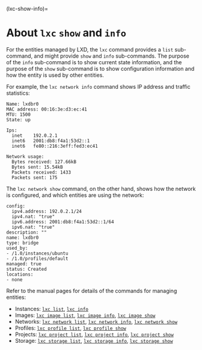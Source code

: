 (lxc-show-info)=
# About `lxc` `show` and `info`

For the entities managed by LXD, the `lxc` command provides a `list` sub-command, and might provide `show` and `info` sub-commands.
The purpose of the `info` sub-command is to show current state information, and the purpose of the `show` sub-command is to show configuration information and how the entity is used by other entities.

For example, the `lxc network info` command shows IP address and traffic statistics:

    Name: lxdbr0
    MAC address: 00:16:3e:d3:ec:41
    MTU: 1500
    State: up

    Ips:
      inet    192.0.2.1
      inet6   2001:db8:f4a1:53d2::1
      inet6   fe80::216:3eff:fed3:ec41

    Network usage:
      Bytes received: 127.66kB
      Bytes sent: 15.54kB
      Packets received: 1433
      Packets sent: 175

The `lxc network show` command, on the other hand, shows how the network is configured, and which entities are using the network:

    config:
      ipv4.address: 192.0.2.1/24
      ipv4.nat: "true"
      ipv6.address: 2001:db8:f4a1:53d2::1/64
      ipv6.nat: "true"
    description: ""
    name: lxdbr0
    type: bridge
    used_by:
    - /1.0/instances/ubuntu
    - /1.0/profiles/default
    managed: true
    status: Created
    locations:
    - none

Refer to the manual pages for details of the commands for managing entities:

- Instances: [`lxc list`](lxc_list.md), [`lxc info`](lxc_info.md)
- Images: [`lxc image list`](lxc_image_list.md), [`lxc image info`](lxc_image_info.md), [`lxc image show`](lxc_image_show.md)
- Networks: [`lxc network list`](lxc_network_list.md), [`lxc network info`](lxc_network_info.md), [`lxc network show`](lxc_network_show.md)
- Profiles: [`lxc profile list`](lxc_profile_list.md), [`lxc profile show`](lxc_profile_show.md)
- Projects: [`lxc project list`](lxc_project_list.md), [`lxc project info`](lxc_project_info.md), [`lxc project show`](lxc_project_show.md)
- Storage: [`lxc storage list`](lxc_storage_list.md), [`lxc storage info`](lxc_storage_info.md), [`lxc storage show`](lxc_storage_show.md)
